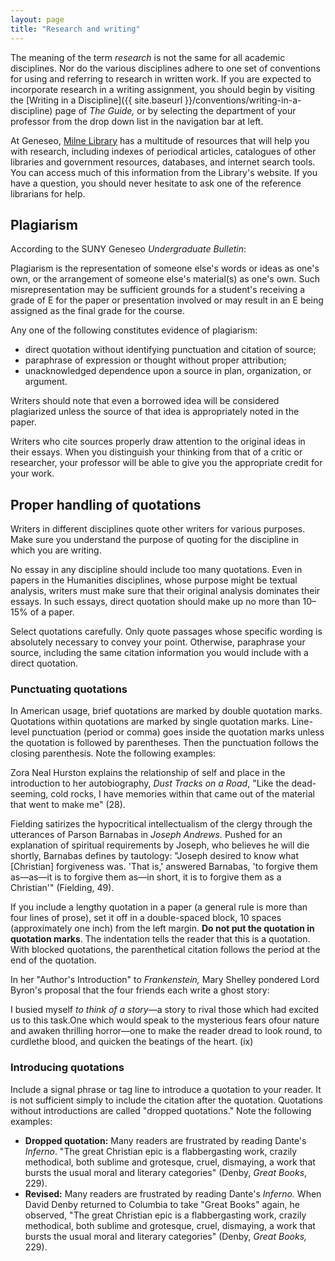 ```yaml
---
layout: page
title: "Research and writing"
---
```


The meaning of the term *research* is not the same for all academic disciplines. Nor do the various disciplines adhere to one set of conventions for using and referring to research in written work. If you are expected to incorporate research in a writing assignment, you should begin by visiting the [Writing in a Discipline]({{ site.baseurl }}/conventions/writing-in-a-discipline) page of *The Guide,* or by selecting the department of your professor from the drop down list in the navigation bar at left.

At Geneseo, [Milne Library](https://library.geneseo.edu) has a multitude of resources that will help you with research, including indexes of periodical articles, catalogues of other libraries and government resources, databases, and internet search tools. You can access much of this information from the Library's website. If you have a question, you should never hesitate to ask one of the reference librarians for help.

<span id="plagiarism"></span>

## Plagiarism

According to the SUNY Geneseo *Undergraduate Bulletin*:

 Plagiarism is the representation of someone else's words or ideas as one's own, or the arrangement of someone else's material(s) as one's own. Such misrepresentation may be sufficient grounds for a student's receiving a grade of E for the paper or presentation involved or may result in an E being assigned as the final grade for the course.

Any one of the following constitutes evidence of plagiarism:

-   direct quotation without identifying punctuation and citation of source;
-   paraphrase of expression or thought without proper attribution;
-   unacknowledged dependence upon a source in plan, organization, or argument.

Writers should note that even a borrowed idea will be considered plagiarized unless the source of that idea is appropriately noted in the paper.

Writers who cite sources properly draw attention to the original ideas in their essays. When you distinguish your thinking from that of a critic or researcher, your professor will be able to give you the appropriate credit for your work.

<span id="quotations"></span>

## Proper handling of quotations

Writers in different disciplines quote other writers for various purposes. Make sure you understand the purpose of quoting for the discipline in which you are writing.

No essay in any discipline should include too many quotations. Even in papers in the Humanities disciplines, whose purpose might be textual analysis, writers must make sure that their original analysis dominates their essays. In such essays, direct quotation should make up no more than 10&ndash;15% of a paper.

Select quotations carefully. Only quote passages whose specific wording is absolutely necessary to convey your point. Otherwise, paraphrase your source, including the same citation information you would include with a direct quotation.
 
<h3 id="punctuating">Punctuating quotations</h3>
 
In American usage, brief quotations are marked by double quotation marks. Quotations within quotations are marked by single quotation marks. Line-level punctuation (period or comma) goes inside the quotation marks unless the quotation is followed by parentheses. Then the punctuation follows the closing parenthesis. Note the following examples:
 
Zora Neal Hurston explains the relationship of self and place in the introduction to her autobiography, *Dust Tracks on a Road*, "Like the dead-seeming, cold rocks, I have memories within that came out of the material that went to make me" (28).
 
Fielding satirizes the hypocritical intellectualism of the clergy through the utterances of Parson Barnabas in *Joseph Andrews.* Pushed for an explanation of spiritual requirements by Joseph, who believes he will die shortly, Barnabas defines by tautology: "Joseph desired to know what \[Christian\] forgiveness was. 'That is,' answered Barnabas, 'to forgive them as&mdash;as&mdash;it is to forgive them as&mdash;in short, it is to forgive them as a Christian'" (Fielding, 49).
 
If you include a lengthy quotation in a paper (a general rule is more than four lines of prose), set it off in a double-spaced block, 10 spaces (approximately one inch) from the left margin. **Do not put the quotation in quotation marks**. The indentation tells the reader that this is a quotation. With blocked quotations, the parenthetical citation follows the period at the end of the quotation.
 
In her "Author's Introduction" to *Frankenstein,* Mary Shelley pondered Lord Byron's proposal that the four friends each write a ghost story:
 
I busied myself *to think of a story*&mdash;a story to rival those which had excited us to this task.One which would speak to the mysterious fears ofour nature and awaken thrilling horror&mdash;one to make the reader dread to look round, to curdlethe blood, and quicken the beatings of the heart. (ix)
 
<h3 id="introducing">Introducing quotations</h3>
 
Include a signal phrase or tag line to introduce a quotation to your reader. It is not sufficient simply to include the citation after the quotation. Quotations without introductions are called "dropped quotations." Note the following examples:
 
-   **Dropped quotation:** Many readers are frustrated by reading Dante's *Inferno*. "The great Christian epic is a flabbergasting work, crazily methodical, both sublime and grotesque, cruel, dismaying, a work that bursts the usual moral and literary categories" (Denby, *Great Books*, 229).
-   **Revised:** Many readers are frustrated by reading Dante's *Inferno.* When David Denby returned to Columbia to take "Great Books" again, he observed, "The great Christian epic is a flabbergasting work, crazily methodical, both sublime and grotesque, cruel, dismaying, a work that bursts the usual moral and literary categories" (Denby, *Great Books,* 229).
